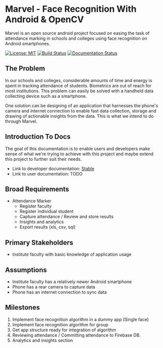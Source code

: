 # Marvel - Face Recognition With Android & OpenCV
Marvel is an open source android project focused on easing the task of attendance marking in schools and colleges using face recognition on Android smartphones.

[![License: MIT](https://img.shields.io/badge/License-MIT-yellow.svg)](https://opensource.org/licenses/MIT)
[![Build Status](https://travis-ci.org/abhn/marvel.svg?branch=face-detection)](https://travis-ci.org/abhn/marvel)
[![Documentation Status](https://readthedocs.org/projects/marvel/badge/?version=latest)](http://marvel.readthedocs.io/en/latest/?badge=latest)



## The Problem
In our schools and colleges, considerable amounts of time and energy is spent in tracking attendance of students. Biometrics are out of reach for most institutions. This problem can easily be solved with a handheld data collecting device such as a smartphone.

One solution can be designing of an application that harnesses the phone's camera and internet connection to enable fast data collection, storage and drawing of actionable insights from the data. This is what we intend to do through Marvel.

## Introduction To Docs
The goal of this documentation is to enable users and developers make sense of what we're trying to achieve with this project and maybe extend this project to further suit their needs.

- Link to developer documentation: [Stable](http://marvel.readthedocs.io/en/latest)
- Link to user documentation: TODO

## Broad Requirements
- Attendance Marker
    - Register faculty
    - Register individual student
    - Capture attendance / Review and store results
    - Insights and analytics
    - Export results (xls, csv, sql)

## Primary Stakeholders
- Institute faculty with basic knowledge of application usage

## Assumptions
- Institute faculty has a relatively newer Android smartphone
- Phone has a rear camera to capture data
- Phone has an internet connection to sync data

## Milestones

1. Implement face recognition algorithm in a dummy app (Single face)
2. Implement face recognition algorithm for group
3. Get app structure ready for integration of algorithm
4. Reviewing attendance / Committing attendance to Firebase DB.
5. Analytics and insights section